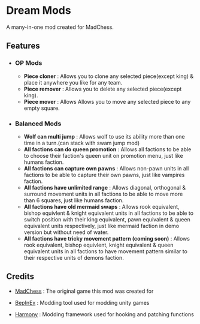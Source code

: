 # Dream Mods
 A many-in-one mod created for MadChess.
 
## Features
 - ### OP Mods
   - **Piece cloner** : Allows you to clone any selected piece(except king) & place it anywhere you like for any team.
   - **Piece remover** : Allows you to delete any selected piece(except king).
   - **Piece mover** : Allows Allows you to move any selected piece to any empty square.
 - ### Balanced Mods
   - **Wolf can multi jump** : Allows wolf to use its ability more than one time in a turn.(can stack with swam jump mod)
   - **All factions can do queen promotion** : Allows all factions to be able to choose their faction's queen unit on promotion menu, just like humans faction.
   - **All factions can capture own pawns** : Allows non-pawn units in all factions to be able to capture their own pawns, just like vampires faction.
   - **All factions have unlimited range** : Allows diagonal, orthogonal & surround movement units in all factions to be able to move more than 6 squares, just like humans faction.
   - **All factions have old mermaid swaps** : Allows rook equivalent, bishop equivlent & knight equivalent units in all factions to be able to switch position with their king equivalent, pawn equivalent & queen equivalent units respectively, just like mermaid faction in demo version but without need of water.
   - **All factions have tricky movement pattern (coming soon)** : Allows rook equivalent, bishop equivlent, knight equivalent & queen equivalent units in all factions to have movement pattern similar to their respective units of demons faction.



## Credits
 - [MadChess](https://store.steampowered.com/app/1551190/Mad_Chess/) : The original game this mod was created for

 - [BepInEx](https://github.com/BepInEx) : Modding tool used for modding unity games

 - [Harmony](https://github.com/pardeike/Harmony) : Modding framework used for hooking and patching functions
